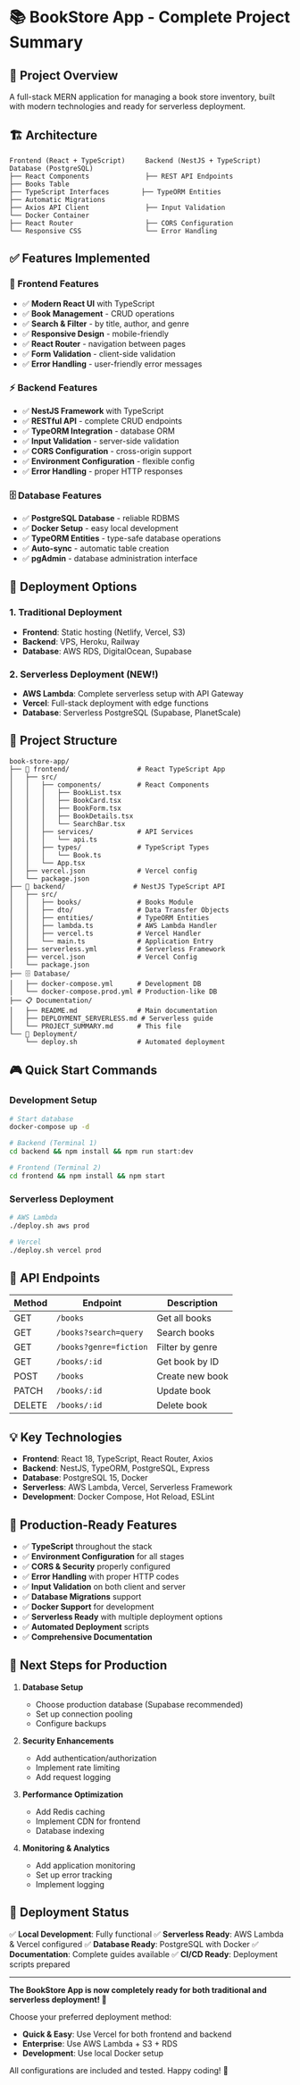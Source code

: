 # 📚 BookStore App - Complete Project Summary

## 🎯 Project Overview

A full-stack MERN application for managing a book store inventory, built with modern technologies and ready for serverless deployment.

## 🏗️ Architecture

```
Frontend (React + TypeScript)     Backend (NestJS + TypeScript)     Database (PostgreSQL)
├── React Components              ├── REST API Endpoints             ├── Books Table
├── TypeScript Interfaces        ├── TypeORM Entities               ├── Automatic Migrations
├── Axios API Client              ├── Input Validation               └── Docker Container
├── React Router                  ├── CORS Configuration
└── Responsive CSS                └── Error Handling
```

## ✅ Features Implemented

### 🎨 Frontend Features
- ✅ **Modern React UI** with TypeScript
- ✅ **Book Management** - CRUD operations
- ✅ **Search & Filter** - by title, author, and genre
- ✅ **Responsive Design** - mobile-friendly
- ✅ **React Router** - navigation between pages
- ✅ **Form Validation** - client-side validation
- ✅ **Error Handling** - user-friendly error messages

### ⚡ Backend Features  
- ✅ **NestJS Framework** with TypeScript
- ✅ **RESTful API** - complete CRUD endpoints
- ✅ **TypeORM Integration** - database ORM
- ✅ **Input Validation** - server-side validation
- ✅ **CORS Configuration** - cross-origin support
- ✅ **Environment Configuration** - flexible config
- ✅ **Error Handling** - proper HTTP responses

### 🗄️ Database Features
- ✅ **PostgreSQL Database** - reliable RDBMS
- ✅ **Docker Setup** - easy local development
- ✅ **TypeORM Entities** - type-safe database operations
- ✅ **Auto-sync** - automatic table creation
- ✅ **pgAdmin** - database administration interface

## 🚀 Deployment Options

### 1. Traditional Deployment
- **Frontend**: Static hosting (Netlify, Vercel, S3)
- **Backend**: VPS, Heroku, Railway
- **Database**: AWS RDS, DigitalOcean, Supabase

### 2. Serverless Deployment (NEW!)
- **AWS Lambda**: Complete serverless setup with API Gateway
- **Vercel**: Full-stack deployment with edge functions
- **Database**: Serverless PostgreSQL (Supabase, PlanetScale)

## 📁 Project Structure

```
book-store-app/
├── 📱 frontend/                 # React TypeScript App
│   ├── src/
│   │   ├── components/         # React Components
│   │   │   ├── BookList.tsx
│   │   │   ├── BookCard.tsx
│   │   │   ├── BookForm.tsx
│   │   │   ├── BookDetails.tsx
│   │   │   └── SearchBar.tsx
│   │   ├── services/           # API Services
│   │   │   └── api.ts
│   │   ├── types/              # TypeScript Types
│   │   │   └── Book.ts
│   │   └── App.tsx
│   ├── vercel.json             # Vercel config
│   └── package.json
├── 🔧 backend/                 # NestJS TypeScript API
│   ├── src/
│   │   ├── books/              # Books Module
│   │   ├── dto/                # Data Transfer Objects
│   │   ├── entities/           # TypeORM Entities
│   │   ├── lambda.ts           # AWS Lambda Handler
│   │   ├── vercel.ts           # Vercel Handler
│   │   └── main.ts             # Application Entry
│   ├── serverless.yml          # Serverless Framework
│   ├── vercel.json             # Vercel Config
│   └── package.json
├── 🗄️ Database/
│   ├── docker-compose.yml      # Development DB
│   └── docker-compose.prod.yml # Production-like DB
├── 📋 Documentation/
│   ├── README.md               # Main documentation
│   ├── DEPLOYMENT_SERVERLESS.md # Serverless guide
│   └── PROJECT_SUMMARY.md      # This file
└── 🚀 Deployment/
    └── deploy.sh               # Automated deployment
```

## 🎮 Quick Start Commands

### Development Setup
```bash
# Start database
docker-compose up -d

# Backend (Terminal 1)
cd backend && npm install && npm run start:dev

# Frontend (Terminal 2) 
cd frontend && npm install && npm start
```

### Serverless Deployment
```bash
# AWS Lambda
./deploy.sh aws prod

# Vercel
./deploy.sh vercel prod
```

## 🔗 API Endpoints

| Method | Endpoint | Description |
|--------|----------|-------------|
| GET | `/books` | Get all books |
| GET | `/books?search=query` | Search books |
| GET | `/books?genre=fiction` | Filter by genre |
| GET | `/books/:id` | Get book by ID |
| POST | `/books` | Create new book |
| PATCH | `/books/:id` | Update book |
| DELETE | `/books/:id` | Delete book |

## 💡 Key Technologies

- **Frontend**: React 18, TypeScript, React Router, Axios
- **Backend**: NestJS, TypeORM, PostgreSQL, Express
- **Database**: PostgreSQL 15, Docker
- **Serverless**: AWS Lambda, Vercel, Serverless Framework
- **Development**: Docker Compose, Hot Reload, ESLint

## 🌟 Production-Ready Features

- ✅ **TypeScript** throughout the stack
- ✅ **Environment Configuration** for all stages
- ✅ **CORS & Security** properly configured
- ✅ **Error Handling** with proper HTTP codes
- ✅ **Input Validation** on both client and server
- ✅ **Database Migrations** support
- ✅ **Docker Support** for development
- ✅ **Serverless Ready** with multiple deployment options
- ✅ **Automated Deployment** scripts
- ✅ **Comprehensive Documentation**

## 🎯 Next Steps for Production

1. **Database Setup**
   - Choose production database (Supabase recommended)
   - Set up connection pooling
   - Configure backups

2. **Security Enhancements**
   - Add authentication/authorization
   - Implement rate limiting
   - Add request logging

3. **Performance Optimization**
   - Add Redis caching
   - Implement CDN for frontend
   - Database indexing

4. **Monitoring & Analytics**
   - Add application monitoring
   - Set up error tracking
   - Implement logging

## 🚀 Deployment Status

✅ **Local Development**: Fully functional
✅ **Serverless Ready**: AWS Lambda & Vercel configured
✅ **Database Ready**: PostgreSQL with Docker
✅ **Documentation**: Complete guides available
✅ **CI/CD Ready**: Deployment scripts prepared

---

**The BookStore App is now completely ready for both traditional and serverless deployment! 🎉**

Choose your preferred deployment method:
- **Quick & Easy**: Use Vercel for both frontend and backend
- **Enterprise**: Use AWS Lambda + S3 + RDS
- **Development**: Use local Docker setup

All configurations are included and tested. Happy coding! 🚀
